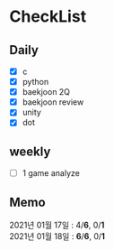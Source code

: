 # CheckList
## Daily
- [x] c
- [x] python
- [x] baekjoon 2Q
- [x] baekjoon review
- [x] unity
- [x] dot

## weekly
- [ ] 1 game analyze 

## Memo
2021년 01월 17일 : 4/**6**, 0/**1** <br>
2021년 01월 18일 : **6**/**6**, 0/**1** <br>
